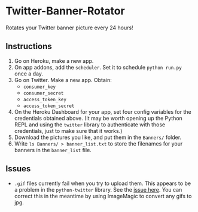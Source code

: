 # Twitter-Banner-Rotator
Rotates your Twitter banner picture every 24 hours!

## Instructions 

1. Go on Heroku, make a new app.
2. On app addons, add the `scheduler`. Set it to schedule `python run.py` once a day.
3. Go on Twitter. Make a new app. Obtain: 
    - `consumer_key`
    - `consumer_secret` 
    - `access_token_key`
    - `access_token_secret`
4. On the Heroku Dashboard for your app, set four config variables for the credentials
    obtained above. (It may be worth opening up the Python REPL and using the `twitter`
    library to authenticate with those credentials, just to make sure that it works.)
5. Download the pictures you like, and put them in the `Banners/` folder.
6. Write `ls Banners/ > banner_list.txt` to store the filenames for 
    your banners in the `banner_list` file.

## Issues

- `.gif` files currently fail when you try to upload them. 
    This appears to be a problem in the `python-twitter` library.
    See the [issue here](https://github.com/bear/python-twitter/issues/435).
    You can correct this in the meantime by using ImageMagic to convert any gifs to jpg.
